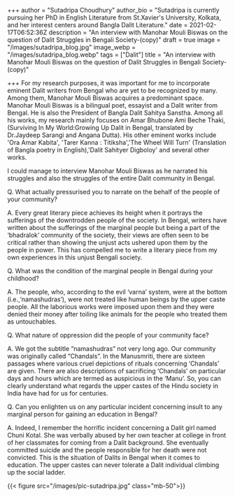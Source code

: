 +++
author = "Sutadripa Choudhury"
author_bio = "Sutadripa is currently pursuing her PhD in English Literature from St.Xavier's University, Kolkata, and her interest centers around Bangla Dalit Literature."
date = 2021-02-17T06:52:36Z
description = "An interview with Manohar Mouli Biswas on the question of Dalit Struggles in Bengali Society-(copy)"
draft = true
image = "/images/sutadripa_blog.jpg"
image_webp = "/images/sutadripa_blog.webp"
tags = ["Dalit"]
title = "An interview with Manohar Mouli Biswas on the question of Dalit Struggles in Bengali Society-(copy)"

+++
For my research purposes, it was important for me to incorporate eminent Dalit writers from Bengal who are yet to be recognized by many. Among them, Manohar Mouli Biswas acquires a predominant space. Manohar Mouli Biswas is a bilingual poet, essayist and a Dalit writer from Bengal. He is also the President of Bangla Dalit Sahitya Sanstha. Among all his works, my research mainly focuses on Amar Bhubone Ami Beche Thaki, (Surviving In My World:Growing Up Dalit in Bengal, translated by Dr.Jaydeep Sarangi and Angana Dutta). His other eminent works include 'Ora Amar Kabita', 'Tarer Kanna : Titiksha','The Wheel Will Turn' (Translation of Bangla poetry in English),'Dalit Sahityer Digboloy' and several other works.

I could manage to interview Manohar Mouli Biswas as he narrated his struggles and also the struggles of the entire Dalit community in Bengal.

Q. What actually pressurised you to narrate on the behalf of the people of your community?

A. Every great literary piece achieves its height when it portrays the sufferings of the downtrodden people of the society. In Bengal, writers have written about the sufferings of the marginal people but being a part of the ‘bhadralok’ community of the society, their views are often seen to be critical rather than showing the unjust acts ushered upon them by the people in power. This has compelled me to write a literary piece from my own experiences in this unjust Bengali society.

Q. What was the condition of the marginal people in Bengal during your childhood?

A. The people, who, according to the evil ‘varna’ system, were at the bottom (i.e.,‘namashudras’), were not treated like human beings by the upper caste people. All the laborious works were imposed upon them and they were denied their money after toiling like animals for the people who treated them as untouchables.

Q. What nature of oppression did the people of your community face?

A. We got the subtitle “namashudras” not very long ago. Our community was originally called “Chandals”. In the Manusmriti, there are sixteen passages where various cruel depictions of rituals concerning ‘Chandals’ are given. There are also descriptions of sacrificing ‘Chandals’ on particular days and hours which are termed as auspicious in the ‘Manu’. So, you can clearly understand what regards the upper castes of the Hindu society in India have had for us for centuries.

Q. Can you enlighten us on any particular incident concerning insult to any marginal person for gaining an education in Bengal?

A. Indeed, I remember the horrific incident concerning a Dalit girl named Chuni Kotal. She was verbally abused by her own teacher at college in front of her classmates for coming from a Dalit background. She eventually committed suicide and the people responsible for her death were not convicted. This is the situation of Dalits in Bengal when it comes to education. The upper castes can never tolerate a Dalit individual climbing up the social ladder.

{{< figure src="/images/pic-sutadripa.jpg" class="mb-50">}}